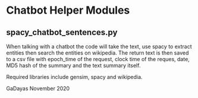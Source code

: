 # Chatbot Helper Modules 

## spacy_chatbot_sentences.py


When talking with a chatbot the code will take the text, use spacy to extract entities then search the entities on wikipedia. The
return text is then saved to a csv file with epoch_time of the request, clock time of the reques, date, MD5 hash of the summary and the text summary itself.  

Required libraries include gensim, spacy and wikipedia.  



GaDayas November 2020
